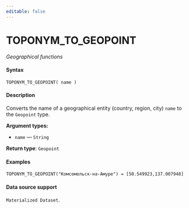 ```yaml
---
editable: false
---
```


# TOPONYM_TO_GEOPOINT

_Geographical functions_

#### Syntax


```
TOPONYM_TO_GEOPOINT( name )
```

#### Description
Converts the name of a geographical entity (country, region, city) `name` to the `Geopoint` type.

**Argument types:**
- `name` — `String`


**Return type**: `Geopoint`

#### Examples

```
TOPONYM_TO_GEOPOINT("Комсомольск-на-Амуре") = [50.549923,137.007948]
```


#### Data source support

`Materialized Dataset`.
